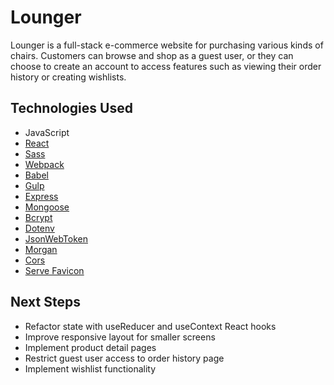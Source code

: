 # Lounger

Lounger is a full-stack e-commerce website for purchasing various kinds of chairs. Customers can browse and shop as a guest
user, or they can choose to create an account to access features such as viewing their order history or creating wishlists.

## Technologies Used
- JavaScript
- [React](https://react.dev/)
- [Sass](https://sass-lang.com/)
- [Webpack](https://webpack.js.org/)
- [Babel](https://babeljs.io/)
- [Gulp](https://gulpjs.com/)
- [Express](https://www.npmjs.com/package/express)
- [Mongoose](https://www.npmjs.com/package/mongoose)
- [Bcrypt](https://www.npmjs.com/package/bcrypt)
- [Dotenv](https://www.npmjs.com/package/dotenv)
- [JsonWebToken](https://www.npmjs.com/package/jsonwebtoken)
- [Morgan](https://www.npmjs.com/package/morgan)
- [Cors](https://www.npmjs.com/package/cors)
- [Serve Favicon](https://www.npmjs.com/package/serve-favicon)

## Next Steps
- Refactor state with useReducer and useContext React hooks
- Improve responsive layout for smaller screens
- Implement product detail pages
- Restrict guest user access to order history page
- Implement wishlist functionality
